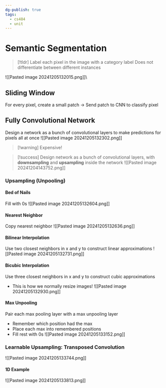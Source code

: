 ```yaml
---
dg-publish: true
tags:
  - cs484
  - unit
---
```

# Semantic Segmentation
> [!tldr] Label each pixel in the image with a category label
> Does not differentiate between different instances

![[Pasted image 20241205132015.png]]\
## Sliding Window
For every pixel, create a small patch
→ Send patch to CNN to classify pixel

## Fully Convolutional Network
Design a network as a bunch of convolutional layers to make predictions for pixels all at once
![[Pasted image 20241205132302.png]]
> [!warning] Expensive!

>[!success] Design network as a bunch of convolutional layers, with **downsampling** and **upsampling** inside the network
![[Pasted image 20241204143752.png]]

### Upsampling (Unpooling)
#### Bed of Nails
Fill with 0s
![[Pasted image 20241205132604.png]]
#### Nearest Neighbor
Copy nearest neighbor
![[Pasted image 20241205132636.png]]
#### Bilinear Interpolation
Use two closest neighbors in x and y to construct linear approximations
![[Pasted image 20241205132731.png]]
#### Bicubic Interpolation
Use three closest neighbors in x and y to construct cubic approximations
* This is how we normally resize images!
![[Pasted image 20241205132930.png]]
#### Max Unpooling
Pair each max pooling layer with a max unpooling layer
* Remember which position had the max
* Place each max into remembered positions
* Fill rest with 0s
![[Pasted image 20241205133152.png]]
### Learnable Upsampling: Transposed Convolution
![[Pasted image 20241205133744.png]]
#### 1D Example
![[Pasted image 20241205133813.png]]
